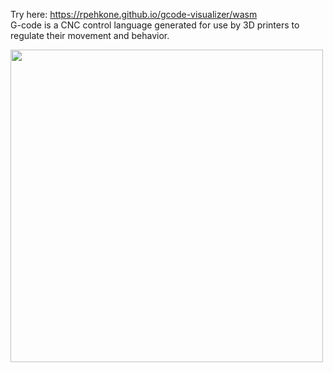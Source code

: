 Try here: https://rpehkone.github.io/gcode-visualizer/wasm  
G-code is a CNC control language generated for use by 3D printers to regulate their movement and behavior.  

<img src="gif.gif" width="500" height="auto"/>  


